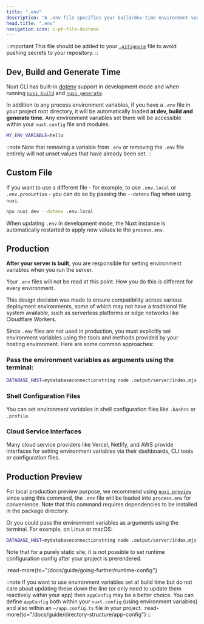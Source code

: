 ```yaml
---
title: ".env"
description: "A .env file specifies your build/dev-time environment variables."
head.title: ".env"
navigation.icon: i-ph-file-duotone
---
```


::important
This file should be added to your [`.gitignore`](/docs/guide/directory-structure/gitignore) file to avoid pushing secrets to your repository.
::

## Dev, Build and Generate Time

Nuxt CLI has built-in [dotenv](https://github.com/motdotla/dotenv) support in development mode and when running [`nuxi build`](/docs/api/commands/build) and [`nuxi generate`](/docs/api/commands/generate).

In addition to any process environment variables, if you have a `.env` file in your project root directory, it will be automatically loaded **at dev, build and generate time**. Any environment variables set there will be accessible within your `nuxt.config` file and modules.

```bash [.env]
MY_ENV_VARIABLE=hello
```

::note
Note that removing a variable from `.env` or removing the `.env` file entirely will not unset values that have already been set.
::

## Custom File

If you want to use a different file - for example, to use `.env.local` or `.env.production` - you can do so by passing the `--dotenv` flag when using `nuxi`.

```bash [Terminal]
npx nuxi dev --dotenv .env.local
```

When updating `.env` in development mode, the Nuxt instance is automatically restarted to apply new values to the `process.env`.

## Production

**After your server is built**, you are responsible for setting environment variables when you run the server.

Your `.env` files will not be read at this point. How you do this is different for every environment.

This design decision was made to ensure compatibility across various deployment environments, some of which may not have a traditional file system available, such as serverless platforms or edge networks like Cloudflare Workers.

Since `.env` files are not used in production, you must explicitly set environment variables using the tools and methods provided by your hosting environment. Here are some common approaches:

### Pass the environment variables as arguments using the terminal:

```bash [Terminal]
DATABASE_HOST=mydatabaseconnectionstring node .output/server/index.mjs
```

### Shell Configuration Files
You can set environment variables in shell configuration files like `.bashrc` or `.profile`.

### Cloud Service Interfaces
Many cloud service providers like Vercel, Netlify, and AWS provide interfaces for setting environment variables via their dashboards, CLI tools or configuration files.

## Production Preview

For local production preview purpose, we recommend using [`nuxi preview`](/docs/api/commands/preview) since using this command, the `.env` file will be loaded into `process.env` for convenience. Note that this command requires dependencies to be installed in the package directory.

Or you could pass the environment variables as arguments using the terminal. For example, on Linux or macOS:

```bash [Terminal]
DATABASE_HOST=mydatabaseconnectionstring node .output/server/index.mjs
```

Note that for a purely static site, it is not possible to set runtime configuration config after your project is prerendered.

:read-more{to="/docs/guide/going-further/runtime-config"}

::note
If you want to use environment variables set at build time but do not care about updating these down the line (or only need to update them reactively _within_ your app) then `appConfig` may be a better choice. You can define `appConfig` both within your `nuxt.config` (using environment variables) and also within an `~/app.config.ts` file in your project.
:read-more{to="/docs/guide/directory-structure/app-config"}
::
